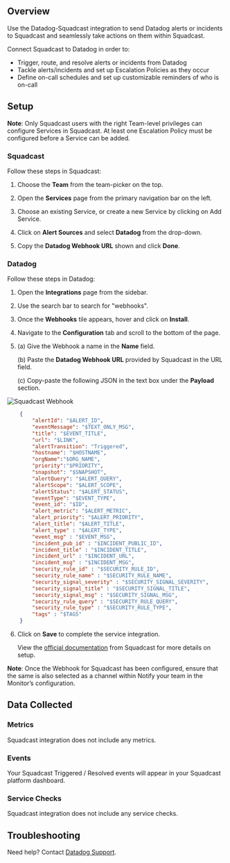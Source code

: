 ## Overview

Use the Datadog-Squadcast integration to send Datadog alerts or incidents to Squadcast and seamlessly take actions on them within Squadcast.

Connect Squadcast to Datadog in order to:
- Trigger, route, and resolve alerts or incidents from Datadog
- Tackle alerts/incidents and set up Escalation Policies as they occur
- Define on-call schedules and set up customizable reminders of who is on-call

## Setup

**Note**: Only Squadcast users with the right Team-level privileges can configure Services in Squadcast. At least one Escalation Policy must be configured before a Service can be added.

### Squadcast

Follow these steps in Squadcast:

1. Choose the **Team** from the team-picker on the top.

2. Open the **Services** page from the primary navigation bar on the left.

3. Choose an existing Service, or create a new Service by clicking on Add Service.

4. Click on **Alert Sources** and select **Datadog** from the drop-down.

5. Copy the **Datadog Webhook URL** shown and click **Done**.

### Datadog

Follow these steps in Datadog:

1. Open the **Integrations** page from the sidebar.

2. Use the search bar to search for "webhooks".

3. Once the **Webhooks** tile appears, hover and click on **Install**.

4. Navigate to the **Configuration** tab and scroll to the bottom of the page.

5. (a) Give the Webhook a name in the **Name** field.

   (b) Paste the **Datadog Webhook URL** provided by Squadcast in the URL field.

   (c) Copy-paste the following JSON in the text box under the **Payload** section.
    
![Squadcast Webhook][2]

```json
    {
        "alertId": "$ALERT_ID",
        "eventMessage": "$TEXT_ONLY_MSG",
        "title": "$EVENT_TITLE",
        "url": "$LINK",
        "alertTransition": "Triggered",
        "hostname": "$HOSTNAME",
        "orgName":"$ORG_NAME",
        "priority":"$PRIORITY",
        "snapshot": "$SNAPSHOT",
        "alertQuery": "$ALERT_QUERY",
        "alertScope": "$ALERT_SCOPE",
        "alertStatus": "$ALERT_STATUS",
        "eventType": "$EVENT_TYPE",
        "event_id": "$ID",
        "alert_metric": "$ALERT_METRIC",
        "alert_priority": "$ALERT_PRIORITY",
        "alert_title": "$ALERT_TITLE",
        "alert_type" : "$ALERT_TYPE",
        "event_msg" : "$EVENT_MSG",
        "incident_pub_id" : "$INCIDENT_PUBLIC_ID",
        "incident_title" : "$INCIDENT_TITLE",
        "incident_url" : "$INCIDENT_URL",
        "incident_msg" : "$INCIDENT_MSG",
        "security_rule_id" : "$SECURITY_RULE_ID",
        "security_rule_name" : "$SECURITY_RULE_NAME",
        "security_signal_severity" : "$SECURITY_SIGNAL_SEVERITY",
        "security_signal_title" : "$SECURITY_SIGNAL_TITLE",
        "security_signal_msg" : "$SECURITY_SIGNAL_MSG",
        "security_rule_query" : "$SECURITY_RULE_QUERY",
        "security_rule_type" : "$SECURITY_RULE_TYPE",
        "tags" : "$TAGS"
    }
```

6. Click on **Save** to complete the service integration.

    View the [official documentation][3] from Squadcast for more details on setup.

**Note**: Once the Webhook for Squadcast has been configured, ensure that the same is also selected as a channel within Notify your team in the Monitor’s configuration.

## Data Collected
### Metrics

Squadcast integration does not include any metrics.

### Events

Your Squadcast Triggered / Resolved events will appear in your Squadcast platform dashboard.

### Service Checks

Squadcast integration does not include any service checks.

## Troubleshooting
Need help? Contact [Datadog Support][4].

[1]: https://raw.githubusercontent.com/DataDog/integrations-extras/master/squadcast/images/datadog-service.png
[2]: https://raw.githubusercontent.com/DataDog/integrations-extras/master/squadcast/images/datadog-webhook.png
[3]: https://support.squadcast.com/docs/datadog
[4]: https://docs.datadoghq.com/help/

